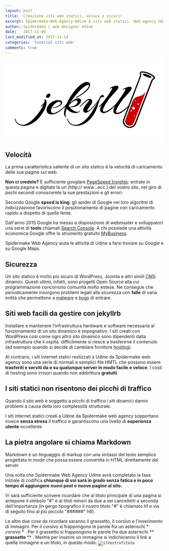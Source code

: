 ```yaml
---
layout: post
title:  Creazione siti web statici, veloci e sicuri!
excerpt: Spidermake-Web-Agency-Udine è siti web statici. Web agency Udine usa il generatore di siti Jekyllrb per realizzare siti internet, blog e portali, a Udine a Trieste
author: Spidermake | web designer Udine
date:   2017-11-08
last_modified_at: 2017-11-14
categories: 'tutorial siti web'
comments: true
---
```

<img itemprop="image" src="/img/spidermake-web-designer-udine-usa-jekyllrb.png" alt="spidermake-web-designer-udine-usa-jekyllrb" title="spidermake-web-designer-udine-usa-jekyllrb">

## Velocità

La prima caratteristica saliente di un sito statico è la velocità di caricamento delle sue pagine sul web.

**Non ci credete?** È sufficiente googlare <a href="https://developers.google.com/speed/pagespeed/insights/?hl=it" title="Vai alla pagina PageSpeed Insights di Goolge" rel="nofollow">PageSpeed Insights</a>: entrate in questa pagina e digitate la url (http:// www...ecc.) del vostro sito, nel giro di pochi secondi conoscerete la sue prestazioni e gli errori.

Secondo Google **speed is king**: gli spider di Google nei loro algoritmi di indicizzazione favoriscono il posizionamento di pagine con caricamento rapido a dispetto di quelle lente.

Dall'anno 2015 Google ha messo a disposizione di webmaster e sviluppatori una serie di **tools** chiamati <a href="https://www.google.com/webmasters/" title="Vai alla pagina Search Console di Goolge" rel="nofollow">Search Console</a>. A chi possiede una attività economica Google offre lo strumento gratuito <a href="https://www.google.it/intl/it/business/" title="Vai alla pagina MyBusiness di Goolge" rel="nofollow">MyBusiness</a>.

Spidermake Web Agency aiuta le attività di Udine a farsi trovare su Google e su Google Maps.


## Sicurezza

Un sito statico è molto più sicuro di WordPress, Joomla e altri simili <abbr title="Content Management System - in italiano: Sistema di Gestione dei Contenuti">CMS</abbr> dinamici. Questi ultimi, infatti, sono progetti Open Source alla cui programmazione concorrono comunità molto estese. Ne consegue che periodicamente insorgono problemi legati alla sicurezza con **falle** di varia entità che permettono a <abbr title="malicious software, letteralmente software malintenzionato e dannoso">malware</abbr> e <abbr title="bug in informatica è un errore nel codice sorgente">bugs</abbr> di entrare.

## Siti web facili da gestire con jekyllrb

Installare e mantenere l’infrastruttura hardware e software necessaria al funzionamento di un sito dinamico è impegnativo.
I siti creati con WordPress così come ogni altro sito dinamico sono dipendenti dalla infrastruttura che li ospita: difficilmente si riesce a trasferirne il contenuto (ad esempio quando si decide di cambiare fornitore <abbr title="hosting = affitto dello spazio necessario per pubblicare le pagine Internet">hosting</abbr>).

Al contrario, i siti internet statici realizzati a Udine da Spidermake web agency sono una serie di normali e semplici file HMTL che possono essere **trasferiti e serviti da e su qualunque server in modo facile e veloce**. I costi di hosting sono irrisori quando non addirittura **gratuiti**.

## I siti statici non risentono dei picchi di traffico

Quando il sito web è soggetto a picchi di traffico i siti dinamici danno problemi a causa della loro complessità strutturale.

I siti internet statici creati a Udine da Spidermake web agency sopportano invece **senza stress** il traffico e garantiscono una livello di **esperienza utente** eccellente.

## La pietra angolare si chiama Markdown

Markdown è un linguaggio di markup con una sintassi del testo semplice progettata in modo che possa essere convertita in HTML direttamente dal server.

Una volta che Spidermake Web Agency Udine avrà completato la fase iniziale di codifica **chiunque di voi sarà in grado senza fatica e in poco tempo di aggiungere nuovi post e nuove pagine al sito.**

Vi sarà sufficiente scrivere ricordare che al titolo principale di una pagina si antepone il simbolo "#" e ai titoli minori da due a sei cancelletti a seconda dell'importanza (in gergo tipografico il nostro titolo "#" è chiamato h1 e via di seguito fino al più piccolo "######" h6).

Le altre due cose da ricordare saranno il grassetto, il corsivo e l'inserimento di immagini. Per il corsivo si frappongono le parole fra un asterischi * *corsivo* * . Per il grassetto si frappongono le parole fra due asterischi ** **grassetto** ** . Mentre per inserire un immagine si indicheranno il link a quella immagine e un titolo, in questo modo: <code>![ilVostroTitolo](/linkAunaImmagine.jpg "il VostroTitolo")</code>
